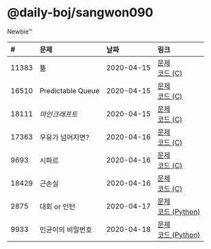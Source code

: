# @daily-boj/sangwon090
Newbie™

| #     | 문제              |날짜        | 링크                                                                                                         |
|:------|:------------------|:-----------|:-------------------------------------------------------------------------------------------------------------|
| 11383 | 뚊                | 2020-04-15 | [문제](http://noj.am/11383)<br>[코드 (C)](https://github.com/daily-boj/sangwon090/blob/master/P11383.c)      |
| 16510 | Predictable Queue | 2020-04-15 | [문제](http://noj.am/16510)<br>[코드 (C)](https://github.com/daily-boj/sangwon090/blob/master/P16510.c)      |
| 18111 | *마인크래프트*    | 2020-04-15 | [문제](http://noj.am/18111)<br>[코드 (C)](https://github.com/daily-boj/sangwon090/blob/master/P18111.c)      |
| 17363 | 우유가 넘어지면?  | 2020-04-16 | [문제](http://noj.am/17363)<br>[코드 (C)](https://github.com/daily-boj/sangwon090/blob/master/P17363.c)      |
| 9693  | 시파르            | 2020-04-16 | [문제](http://noj.am/9693) <br>[코드 (C)](https://github.com/daily-boj/sangwon090/blob/master/P9693.c)       |
| 18429 | 근손실            | 2020-04-16 | [문제](http://noj.am/18429)<br>[코드 (C)](https://github.com/daily-boj/sangwon090/blob/master/P18429.c)      |
| 2875  | 대회 or 인턴      | 2020-04-17 | [문제](http://noj.am/2875) <br>[코드 (Python)](https://github.com/daily-boj/sangwon090/blob/master/P2875.py) |
| 9933  | 민균이의 비밀번호 | 2020-04-18 | [문제](http://noj.am/9933) <br>[코드 (Python)](https://github.com/daily-boj/sangwon090/blob/master/P9933.py) |